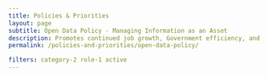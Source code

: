 ```yaml
---
title: Policies & Priorities
layout: page
subtitle: Open Data Policy - Managing Information as an Asset
description: Promotes continued job growth, Government efficiency, and the social good that can be gained from opening Government data to the public. New and modernized Government information resources shall be open and machine readable.
permalink: /policies-and-priorities/open-data-policy/

filters: category-2 role-1 active
---
```

